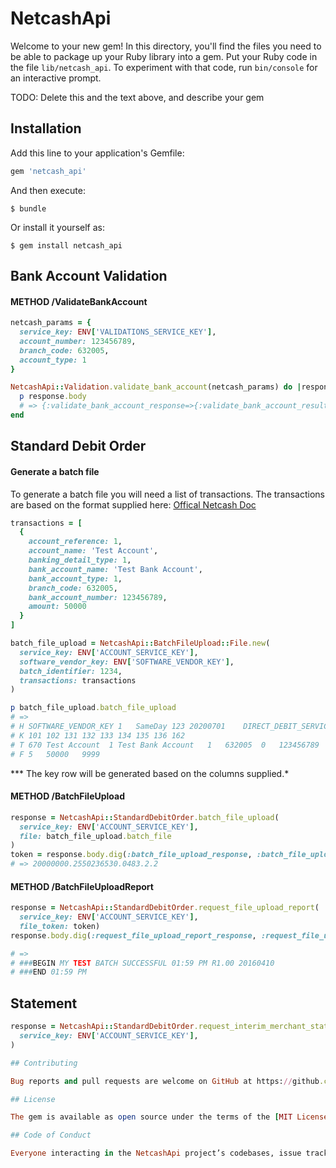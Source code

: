 # NetcashApi

Welcome to your new gem! In this directory, you'll find the files you need to be able to package up your Ruby library into a gem. Put your Ruby code in the file `lib/netcash_api`. To experiment with that code, run `bin/console` for an interactive prompt.

TODO: Delete this and the text above, and describe your gem

## Installation

Add this line to your application's Gemfile:

```ruby
gem 'netcash_api'
```

And then execute:

    $ bundle

Or install it yourself as:

    $ gem install netcash_api

## Bank Account Validation

#### METHOD /ValidateBankAccount

```ruby
netcash_params = {
  service_key: ENV['VALIDATIONS_SERVICE_KEY'],
  account_number: 123456789,
  branch_code: 632005,
  account_type: 1
}

NetcashApi::Validation.validate_bank_account(netcash_params) do |response|
  p response.body
  # => {:validate_bank_account_response=>{:validate_bank_account_result=>"0", :@xmlns=>"http://tempuri.org/"}}
end
```

## Standard Debit Order

#### Generate a batch file
To generate a batch file you will need a list of transactions. The transactions are based on the format supplied here: [Offical Netcash Doc](https://api.netcash.co.za/inbound-payments/standard-debit-orders/)

```ruby
transactions = [
  {
    account_reference: 1,
    account_name: 'Test Account',
    banking_detail_type: 1,
    bank_account_name: 'Test Bank Account',
    bank_account_type: 1,
    branch_code: 632005,
    bank_account_number: 123456789,
    amount: 50000
  }
]

batch_file_upload = NetcashApi::BatchFileUpload::File.new(
  service_key: ENV['ACCOUNT_SERVICE_KEY'],
  software_vendor_key: ENV['SOFTWARE_VENDOR_KEY'],
  batch_identifier: 1234,
  transactions: transactions
)

p batch_file_upload.batch_file_upload
# =>
# H SOFTWARE_VENDOR_KEY	1	SameDay	123	20200701	DIRECT_DEBIT_SERVICE_KEY
# K	101	102	131	132	133	134	135	136	162
# T	670	Test Account  1	Test Bank Account	1	632005	0	123456789	50000
# F	5	50000	9999

```
*** The key row will be generated based on the columns supplied.*

#### METHOD /BatchFileUpload

```ruby
response = NetcashApi::StandardDebitOrder.batch_file_upload(
  service_key: ENV['ACCOUNT_SERVICE_KEY'],
  file: batch_file_upload.batch_file
)
token = response.body.dig(:batch_file_upload_response, :batch_file_upload_result)
# => 20000000.2550236530.0483.2.2
```

#### METHOD /BatchFileUploadReport

```Ruby
response = NetcashApi::StandardDebitOrder.request_file_upload_report(
  service_key: ENV['ACCOUNT_SERVICE_KEY'],
  file_token: token)
response.body.dig(:request_file_upload_report_response, :request_file_upload_report_result)

# =>
# ###BEGIN MY TEST BATCH SUCCESSFUL 01:59 PM R1.00 20160410
# ###END 01:59 PM
```

## Statement

```ruby
response = NetcashApi::StandardDebitOrder.request_interim_merchant_statement(
  service_key: ENV['ACCOUNT_SERVICE_KEY'],
)

## Contributing

Bug reports and pull requests are welcome on GitHub at https://github.com/[USERNAME]/netcash_api. This project is intended to be a safe, welcoming space for collaboration, and contributors are expected to adhere to the [Contributor Covenant](http://contributor-covenant.org) code of conduct.

## License

The gem is available as open source under the terms of the [MIT License](https://opensource.org/licenses/MIT).

## Code of Conduct

Everyone interacting in the NetcashApi project’s codebases, issue trackers, chat rooms and mailing lists is expected to follow the [code of conduct](https://github.com/[USERNAME]/netcash_api/blob/master/CODE_OF_CONDUCT.md).
